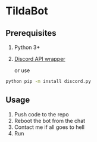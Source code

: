 # TildaBot

## Prerequisites
1. Python 3+
2. [Discord API wrapper](https://github.com/Rapptz/discord.py)

    or use
```bash
python pip -m install discord.py
```

## Usage
1. Push code to the repo
2. Reboot the bot from the chat
3. Contact me if all goes to hell
4. Run

